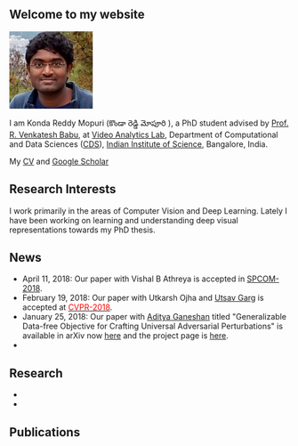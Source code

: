 ## Welcome to my website

![](./images/kreddy_thumb.jpg)

I am Konda Reddy Mopuri (కొండా రెడ్డి మోపూరి ), a PhD student advised by [Prof. R. Venkatesh Babu](http://www.serc.iisc.ernet.in/~venky/), at [Video Analytics Lab](http://val.serc.iisc.ernet.in/), Department of Computational and Data Sciences ([CDS](http://cds.iisc.ac.in/)), [Indian Institute of Science](http://iisc.ac.in), Bangalore, India.

My [CV](https://drive.google.com/file/d/0B03bwxgziaQydko0dmRFSkNxblE/view?usp=sharing) and [Google Scholar](https://scholar.google.com/citations?hl=en&user=OCZ2vIYAAAAJ)
## Research Interests
I work primarily in the areas of Computer Vision and Deep Learning. Lately I have been working on learning and understanding deep visual representations towards my PhD thesis.

## News


- April 11, 2018: Our paper with Vishal B Athreya is accepted in [SPCOM-2018](http://ece.iisc.ernet.in/~spcom/2018/).
- February 19, 2018: Our paper with Utkarsh Ojha and [Utsav Garg](https://utsavgarg.github.io/) is accepted at [<span style="color:red">CVPR-2018</span>](http://cvpr2018.thecvf.com).
- January 25, 2018: Our paper with [Aditya Ganeshan](https://www.linkedin.com/in/aditya-ganeshan-68341bb9/) titled "Generalizable Data-free Objective for Crafting Universal Adversarial Perturbations" is available in arXiv now [here](https://arxiv.org/abs/1801.08092) and the project page is [here](https://val-iisc.github.io/GD-UAP/).
- 

## Research

- 
-

## Publications
